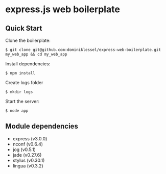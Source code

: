# express.js web boilerplate

## Quick Start

Clone the boilerplate:
```
$ git clone git@github.com:dominiklessel/express-web-boilerplate.git my_web_app && cd my_web_app
```

Install dependencies:
```
$ npm install
```

Create logs folder
```
$ mkdir logs
```

Start the server:
```
$ node app
```

## Module dependencies

- express (v3.0.0)
- nconf (v0.6.4)
- jog (v0.5.1)
- jade (v0.27.6)
- stylus (v0.30.1)
- lingua (v0.3.2)